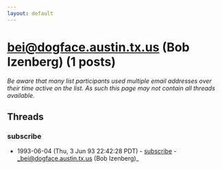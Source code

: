 ```yaml
---
layout: default
---
```


# bei@dogface.austin.tx.us (Bob Izenberg) (1 posts)

_Be aware that many list participants used multiple email addresses over their time active on the list. As such this page may not contain all threads available._

## Threads

### subscribe
+ 1993-06-04 (Thu, 3 Jun 93 22:42:28 PDT) - [subscribe](/archive/1993/06/58e8f5a7cdaea81c79fdc1b1908b9d97ef911e6e2129a351f94c8071cc7f12b4) - _bei@dogface.austin.tx.us (Bob Izenberg)_

